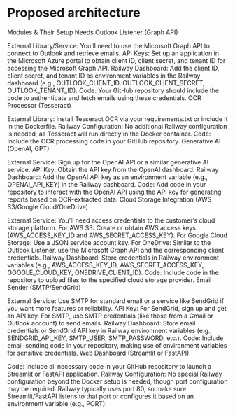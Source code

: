 # Proposed architecture

Modules & Their Setup Needs
Outlook Listener (Graph API)

External Library/Service: You’ll need to use the Microsoft Graph API to connect to Outlook and retrieve emails.
API Keys: Set up an application in the Microsoft Azure portal to obtain client ID, client secret, and tenant ID for accessing the Microsoft Graph API.
Railway Dashboard: Add the client ID, client secret, and tenant ID as environment variables in the Railway dashboard (e.g., OUTLOOK_CLIENT_ID, OUTLOOK_CLIENT_SECRET, OUTLOOK_TENANT_ID).
Code: Your GitHub repository should include the code to authenticate and fetch emails using these credentials.
OCR Processor (Tesseract)

External Library: Install Tesseract OCR via your requirements.txt or include it in the Dockerfile.
Railway Configuration: No additional Railway configuration is needed, as Tesseract will run directly in the Docker container.
Code: Include the OCR processing code in your GitHub repository.
Generative AI (OpenAI, GPT)

External Service: Sign up for the OpenAI API or a similar generative AI service.
API Key: Obtain the API key from the OpenAI dashboard.
Railway Dashboard: Add the OpenAI API key as an environment variable (e.g., OPENAI_API_KEY) in the Railway dashboard.
Code: Add code in your repository to interact with the OpenAI API using the API key for generating reports based on OCR-extracted data.
Cloud Storage Integration (AWS S3/Google Cloud/OneDrive)

External Service: You’ll need access credentials to the customer’s cloud storage platform.
For AWS S3: Create or obtain AWS access keys (AWS_ACCESS_KEY_ID and AWS_SECRET_ACCESS_KEY).
For Google Cloud Storage: Use a JSON service account key.
For OneDrive: Similar to the Outlook Listener, use the Microsoft Graph API and the corresponding client credentials.
Railway Dashboard: Store credentials in Railway environment variables (e.g., AWS_ACCESS_KEY_ID, AWS_SECRET_ACCESS_KEY, GOOGLE_CLOUD_KEY, ONEDRIVE_CLIENT_ID).
Code: Include code in the repository to upload files to the specified cloud storage provider.
Email Sender (SMTP/SendGrid)

External Service: Use SMTP for standard email or a service like SendGrid if you want more features or reliability.
API Key: For SendGrid, sign up and get an API key. For SMTP, use SMTP credentials (like those from a Gmail or Outlook account) to send emails.
Railway Dashboard: Store email credentials or SendGrid API key in Railway environment variables (e.g., SENDGRID_API_KEY, SMTP_USER, SMTP_PASSWORD, etc.).
Code: Include email-sending code in your repository, making use of environment variables for sensitive credentials.
Web Dashboard (Streamlit or FastAPI)

Code: Include all necessary code in your GitHub repository to launch a Streamlit or FastAPI application.
Railway Configuration: No special Railway configuration beyond the Docker setup is needed, though port configuration may be required. Railway typically uses port 80, so make sure Streamlit/FastAPI listens to that port or configures it based on an environment variable (e.g., PORT).
